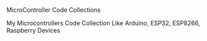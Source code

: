 MicroController Code Collections

My Microcontrollers Code Collection Like Arduino, ESP32, ESP8266, Raspberry Devices
